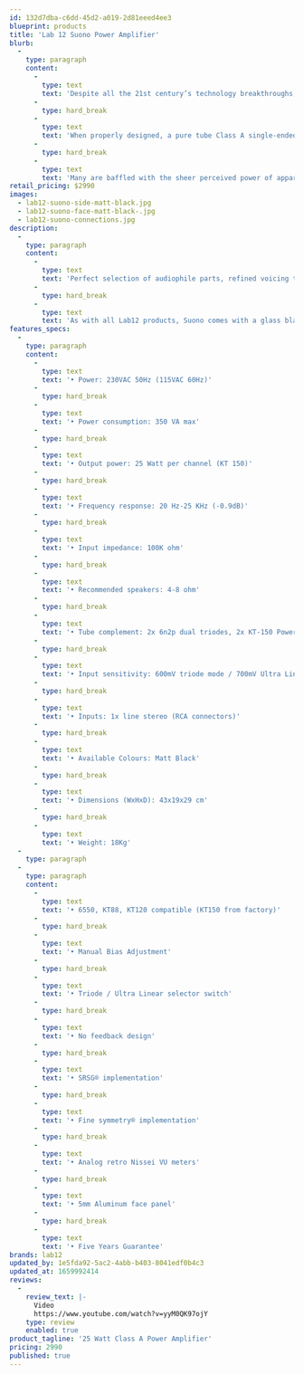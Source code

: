 ```yaml
---
id: 132d7dba-c6dd-45d2-a019-2d81eeed4ee3
blueprint: products
title: 'Lab 12 Suono Power Amplifier'
blurb:
  -
    type: paragraph
    content:
      -
        type: text
        text: 'Despite all the 21st century’s technology breakthroughs, there is still something very special, different and endearing about tube amplifiers.'
      -
        type: hard_break
      -
        type: text
        text: 'When properly designed, a pure tube Class A single-ended power amplifier like Suono can bring immense pleasure along with the highest emotional involvement factor and the most intimate music listening experience.'
      -
        type: hard_break
      -
        type: text
        text: 'Many are baffled with the sheer perceived power of apparently low-powered tube amplifiers, but with the right design choices there is no doubt that this is possible and Suono proves this to be truth. Suono’s 25W per channel deliver the most intriguing and involving sound performance that will engage the listener for hours without any listening fatigue.'
retail_pricing: $2990
images:
  - lab12-suono-side-matt-black.jpg
  - lab12-suono-face-matt-black-.jpg
  - lab12-suono-connections.jpg
description:
  -
    type: paragraph
    content:
      -
        type: text
        text: 'Perfect selection of audiophile parts, refined voicing tests and numerous hours of actual listening have allowed us to create the finest octal tube based amplifier which offers both Triode and Ultra Linear mode at the tip of the switch.'
      -
        type: hard_break
      -
        type: text
        text: 'As with all Lab12 products, Suono comes with a glass blasting anodizing finish'
features_specs:
  -
    type: paragraph
    content:
      -
        type: text
        text: '• Power: 230VAC 50Hz (115VAC 60Hz)'
      -
        type: hard_break
      -
        type: text
        text: '• Power consumption: 350 VA max'
      -
        type: hard_break
      -
        type: text
        text: '• Output power: 25 Watt per channel (KT 150)'
      -
        type: hard_break
      -
        type: text
        text: '• Frequency response: 20 Hz-25 KHz (-0.9dB)'
      -
        type: hard_break
      -
        type: text
        text: '• Input impedance: 100K ohm'
      -
        type: hard_break
      -
        type: text
        text: '• Recommended speakers: 4-8 ohm'
      -
        type: hard_break
      -
        type: text
        text: '• Tube complement: 2x 6n2p dual triodes, 2x KT-150 Power Pentodes'
      -
        type: hard_break
      -
        type: text
        text: '• Input sensitivity: 600mV triode mode / 700mV Ultra Linear mode'
      -
        type: hard_break
      -
        type: text
        text: '• Inputs: 1x line stereo (RCA connectors)'
      -
        type: hard_break
      -
        type: text
        text: '• Available Colours: Matt Black'
      -
        type: hard_break
      -
        type: text
        text: '• Dimensions (WxHxD): 43x19x29 cm'
      -
        type: hard_break
      -
        type: text
        text: '• Weight: 18Kg'
  -
    type: paragraph
  -
    type: paragraph
    content:
      -
        type: text
        text: '• 6550, KT88, KT120 compatible (KT150 from factory)'
      -
        type: hard_break
      -
        type: text
        text: '• Manual Bias Adjustment'
      -
        type: hard_break
      -
        type: text
        text: '• Triode / Ultra Linear selector switch'
      -
        type: hard_break
      -
        type: text
        text: '• No feedback design'
      -
        type: hard_break
      -
        type: text
        text: '• SRSG® implementation'
      -
        type: hard_break
      -
        type: text
        text: '• Fine symmetry® implementation'
      -
        type: hard_break
      -
        type: text
        text: '• Analog retro Nissei VU meters'
      -
        type: hard_break
      -
        type: text
        text: '• 5mm Aluminum face panel'
      -
        type: hard_break
      -
        type: text
        text: '• Five Years Guarantee'
brands: lab12
updated_by: 1e5fda92-5ac2-4abb-b403-8041edf0b4c3
updated_at: 1659992414
reviews:
  -
    review_text: |-
      Video
      https://www.youtube.com/watch?v=yyM0QK97ojY
    type: review
    enabled: true
product_tagline: '25 Watt Class A Power Amplifier'
pricing: 2990
published: true
---
```

